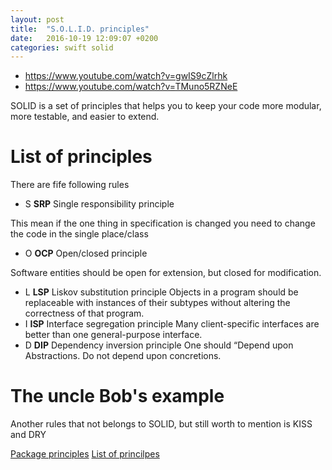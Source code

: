 ```yaml
---
layout: post
title:  "S.O.L.I.D. principles"
date:   2016-10-19 12:09:07 +0200
categories: swift solid
---
```


* https://www.youtube.com/watch?v=gwIS9cZlrhk
* https://www.youtube.com/watch?v=TMuno5RZNeE

SOLID is a set of principles that helps you to keep your code more modular, more testable, and easier to extend. 

# List of principles 

There are fife following rules 

* S **SRP** Single responsibility principle

This mean if the one thing in specification is changed you need to change the code in the single place/class

* O **OCP** Open/closed principle

Software entities should be open for extension, but closed for modification.

* L **LSP** Liskov substitution principle
Objects in a program should be replaceable with instances of their subtypes without altering the correctness of that program.
* I **ISP** Interface segregation principle
Many client-specific interfaces are better than one general-purpose interface.
* D **DIP** Dependency inversion principle
One should “Depend upon Abstractions. Do not depend upon concretions.

# The uncle Bob's example

Another rules that not belongs to SOLID, but still worth to mention is KISS and DRY

[Package principles](https://en.wikipedia.org/wiki/Package_principles)
[List of princilpes](https://en.wikipedia.org/wiki/List_of_software_development_philosophies)
